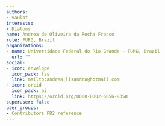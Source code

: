 ```yaml
---
authors:
- vaulot
interests:
- Diatoms
name: Andrea de Oliveira da Rocha Franco
role: FURG, Brazil
organizations:
- name: Universidade Federal do Rio Grande - FURG, Brazil
  url: ""
social:
- icon: envelope
  icon_pack: fas
  link: mailto:andrea_lisandra@hotmail.com
- icon: orcid
  icon_pack: ai
  link: https://orcid.org/0000-0002-6656-8358
superuser: false
user_groups:
- Contributors PR2 reference
---
```

